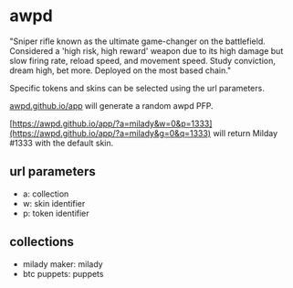 # awpd

"Sniper rifle known as the ultimate game-changer on the battlefield. Considered a 'high risk, high reward' weapon due to its high damage but slow firing rate, reload speed, and movement speed.
Study conviction, dream high, bet more. Deployed on the most based chain."

Specific tokens and skins can be selected using the url parameters.

[awpd.github.io/app](https://awpd.github.io/app/) will generate a random awpd PFP.

[https://awpd.github.io/app/?a=milady&w=0&p=1333](https://awpd.github.io/app/?a=milady&g=0&q=1333) will return Milday #1333 with the default skin.

## url parameters
- a: collection
- w: skin identifier
- p: token identifier

## collections
- milady maker: milady
- btc puppets: puppets

